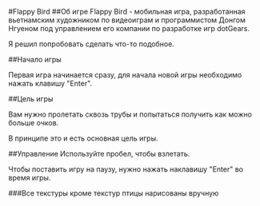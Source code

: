 #Flappy Bird
##Об игре
Flappy Bird - мобильная игра, разработанная вьетнамским художником по видеоиграм и программистом Донгом Нгуеном под управлением его компании по разработке игр dotGears.

Я решил попробовать сделать что-то подобное.

##Начало игры

Первая игра начинается сразу, для начала новой игры необходимо нажать клавишу "Enter".

##Цель игры

Вам нужно пролетать сквозь трубы и попытаться получить как можно больше очков.

В принципе это и есть основная цель игры.

##Управление
Используйте пробел, чтобы взлетать.

Чтобы поставить игру на паузу, нужно нажать наклавишу "Enter" во время игры.


###Все текстуры кроме текстур птицы нарисованы вручную
